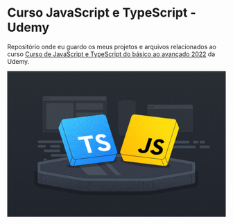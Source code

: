 # Curso JavaScript e TypeScript - Udemy

Repositório onde eu guardo os meus projetos e arquivos relacionados ao curso <a href="https://www.udemy.com/course/curso-de-javascript-moderno-do-basico-ao-avancado/">Curso de JavaScript e TypeScript do básico ao avançado 2022</a> da Udemy.

<img src="./media/cover.jpg" alt="">
